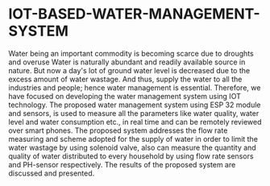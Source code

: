 # IOT-BASED-WATER-MANAGEMENT-SYSTEM
Water being an important commodity is becoming scarce due to droughts and overuse Water is naturally abundant and readily available source in nature. But now a day's lot of ground water level is decreased due to the excess amount of water wastage. And thus, supply the water to all the industries and people; hence water management is essential. Therefore, we have focused on developing the water management system using IOT technology. The proposed water management system using ESP 32 module and sensors, is used to measure all the parameters like water quality, water level and water consumption etc., in real time and can be remotely reviewed over smart phones. The proposed system addresses the flow rate measuring and scheme adopted for the supply of water in order to limit the water wastage by using solenoid valve, also can measure the quantity and quality of water distributed to every household by using flow rate sensors and PH-sensor respectively. The results of the proposed system are discussed and presented.
